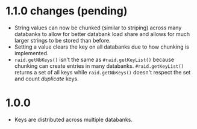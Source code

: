 # 1.1.0 changes (pending)
- String values can now be chunked (similar to striping) across many databanks to allow for better databank load share and allows for much larger strings to be stored than before.
- Setting a value clears the key on all databanks due to how chunking is implemented.
- `raid.getNbKeys()` isn't the same as `#raid.getKeyList()` because chunking can create entries in many databanks. `#raid.getKeyList()` returns a set of all keys while `raid.getNbKeys()` doesn't respect the set and count *duplicate* keys.

# 1.0.0
- Keys are distributed across multiple databanks.